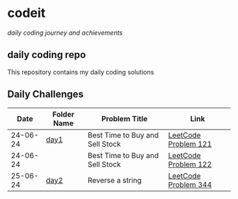 # codeit
*daily coding journey and achievements*

## daily coding repo
This repository contains my daily coding solutions

## Daily Challenges
| Date       | Folder Name          | Problem Title      | Link                                      |
|------------|----------------------|--------------------|-------------------------------------------|
| 24-06-24   | [day1](https://github.com/manavvgarg/leetcode/tree/main/day1) | Best Time to Buy and Sell Stock | [LeetCode Problem 121](https://leetcode.com/problems/best-time-to-buy-and-sell-stock/) |
| 24-06-24   |  | Best Time to Buy and Sell Stock | [LeetCode Problem 122](https://leetcode.com/problems/best-time-to-buy-and-sell-stock-ii/) |
| 25-06-24   | [day2](https://github.com/manavvgarg/leetcode/tree/main/day2) | Reverse a string | [LeetCode Problem 344](https://leetcode.com/problems/reverse-string) |
